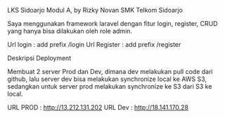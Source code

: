 LKS Sidoarjo Modul A, by Rizky Novan SMK Telkom Sidoarjo

Saya menggunakan framework laravel dengan fitur login, register, CRUD yang hanya bisa dilakukan oleh role admin.

Url login : add prefix /login
Url Register : add prefix /register

Deskripsi Deployment

Membuat 2 server Prod dan Dev, dimana dev melakukan pull code dari github, lalu server dev bisa melakukan synchronize local ke AWS S3, sedangkan untuk server prod melakukan synchronize ke S3 dari S3 ke local.

URL PROD : http://13.212.131.202
URL Dev : http://18.141.170.28
